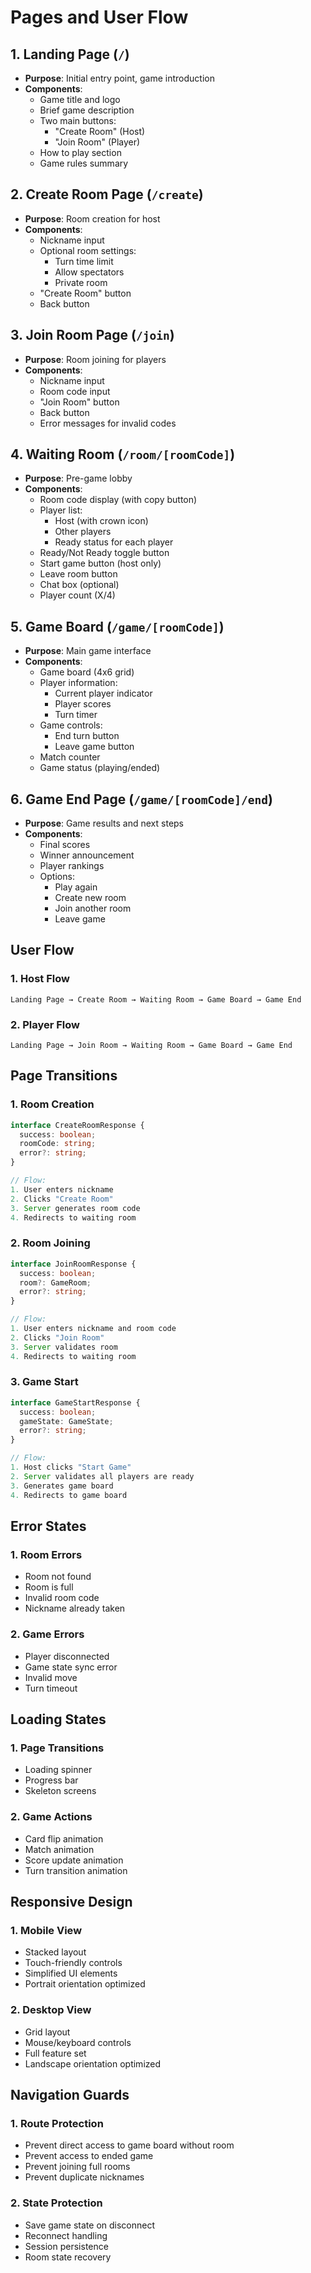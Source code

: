# Pages and User Flow

## 1. Landing Page (`/`)
- **Purpose**: Initial entry point, game introduction
- **Components**:
  - Game title and logo
  - Brief game description
  - Two main buttons:
    - "Create Room" (Host)
    - "Join Room" (Player)
  - How to play section
  - Game rules summary

## 2. Create Room Page (`/create`)
- **Purpose**: Room creation for host
- **Components**:
  - Nickname input
  - Optional room settings:
    - Turn time limit
    - Allow spectators
    - Private room
  - "Create Room" button
  - Back button

## 3. Join Room Page (`/join`)
- **Purpose**: Room joining for players
- **Components**:
  - Nickname input
  - Room code input
  - "Join Room" button
  - Back button
  - Error messages for invalid codes

## 4. Waiting Room (`/room/[roomCode]`)
- **Purpose**: Pre-game lobby
- **Components**:
  - Room code display (with copy button)
  - Player list:
    - Host (with crown icon)
    - Other players
    - Ready status for each player
  - Ready/Not Ready toggle button
  - Start game button (host only)
  - Leave room button
  - Chat box (optional)
  - Player count (X/4)

## 5. Game Board (`/game/[roomCode]`)
- **Purpose**: Main game interface
- **Components**:
  - Game board (4x6 grid)
  - Player information:
    - Current player indicator
    - Player scores
    - Turn timer
  - Game controls:
    - End turn button
    - Leave game button
  - Match counter
  - Game status (playing/ended)

## 6. Game End Page (`/game/[roomCode]/end`)
- **Purpose**: Game results and next steps
- **Components**:
  - Final scores
  - Winner announcement
  - Player rankings
  - Options:
    - Play again
    - Create new room
    - Join another room
    - Leave game

## User Flow

### 1. Host Flow
```
Landing Page → Create Room → Waiting Room → Game Board → Game End
```

### 2. Player Flow
```
Landing Page → Join Room → Waiting Room → Game Board → Game End
```

## Page Transitions

### 1. Room Creation
```typescript
interface CreateRoomResponse {
  success: boolean;
  roomCode: string;
  error?: string;
}

// Flow:
1. User enters nickname
2. Clicks "Create Room"
3. Server generates room code
4. Redirects to waiting room
```

### 2. Room Joining
```typescript
interface JoinRoomResponse {
  success: boolean;
  room?: GameRoom;
  error?: string;
}

// Flow:
1. User enters nickname and room code
2. Clicks "Join Room"
3. Server validates room
4. Redirects to waiting room
```

### 3. Game Start
```typescript
interface GameStartResponse {
  success: boolean;
  gameState: GameState;
  error?: string;
}

// Flow:
1. Host clicks "Start Game"
2. Server validates all players are ready
3. Generates game board
4. Redirects to game board
```

## Error States

### 1. Room Errors
- Room not found
- Room is full
- Invalid room code
- Nickname already taken

### 2. Game Errors
- Player disconnected
- Game state sync error
- Invalid move
- Turn timeout

## Loading States

### 1. Page Transitions
- Loading spinner
- Progress bar
- Skeleton screens

### 2. Game Actions
- Card flip animation
- Match animation
- Score update animation
- Turn transition animation

## Responsive Design

### 1. Mobile View
- Stacked layout
- Touch-friendly controls
- Simplified UI elements
- Portrait orientation optimized

### 2. Desktop View
- Grid layout
- Mouse/keyboard controls
- Full feature set
- Landscape orientation optimized

## Navigation Guards

### 1. Route Protection
- Prevent direct access to game board without room
- Prevent access to ended game
- Prevent joining full rooms
- Prevent duplicate nicknames

### 2. State Protection
- Save game state on disconnect
- Reconnect handling
- Session persistence
- Room state recovery 